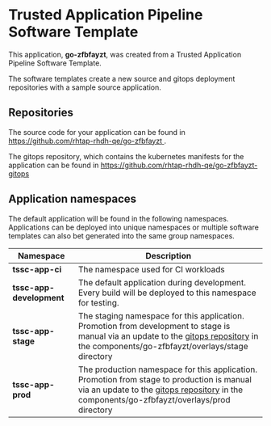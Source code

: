 # Trusted Application Pipeline Software Template

This application, **go-zfbfayzt**, was created from a Trusted Application Pipeline Software Template.

The software templates create a new source and gitops deployment repositories with a sample source application. 

## Repositories

The source code for your application can be found in [https://github.com/rhtap-rhdh-qe/go-zfbfayzt ](https://github.com/rhtap-rhdh-qe/go-zfbfayzt ).
 
The gitops repository, which contains the kubernetes manifests for the application can be found in 
[https://github.com/rhtap-rhdh-qe/go-zfbfayzt-gitops ](https://github.com/rhtap-rhdh-qe/go-zfbfayzt-gitops ) 

## Application namespaces 

The default application will be found in the following namespaces. Applications can be deployed into unique namespaces or multiple software templates can also bet generated into the same group namespaces.  

|  Namespace   |  Description   |  
| -------- | -------- |
| **tssc-app-ci** | The namespace used for CI workloads |
| **tssc-app-development** | The default application during development. Every build will be deployed to this namespace for testing. |
| **tssc-app-stage** | The staging namespace for this application. Promotion from development to stage is manual via an update to the [gitops repository](https://github.com/rhtap-rhdh-qe/go-zfbfayzt-gitops ) in the components/go-zfbfayzt/overlays/stage directory |
| **tssc-app-prod** | The production namespace for this application. Promotion from stage to production is manual via an update to the [gitops repository](https://github.com/rhtap-rhdh-qe/go-zfbfayzt-gitops ) in the components/go-zfbfayzt/overlays/prod directory |